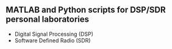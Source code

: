 ## MATLAB and Python scripts for DSP/SDR personal laboratories

- Digital Signal Processing (DSP)
- Software Defined Radio (SDR)
